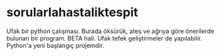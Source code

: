 # sorularlahastaliktespit
Ufak bir python çalışması. Burada öksürük, ateş ve ağrıya göre önerilerde bulunan bir program.
BETA hali. Ufak tefek geliştirmeler de yapılabilir. Python'a yeni başlangıç projemdir.
